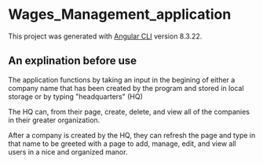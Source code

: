 # Wages_Management_application

This project was generated with [Angular CLI](https://github.com/angular/angular-cli) version 8.3.22.

## An explination before use

The application functions by taking an input in the begining of either a company name that has been created by the program and stored in local storage or by typing "headquarters" (HQ)

The HQ can, from their page, create, delete, and view all of the companies in their greater organization.

After a company is created by the HQ, they can refresh the page and type in that name to be greeted with a page to add, manage, edit, and view all users in a nice and organized manor.
